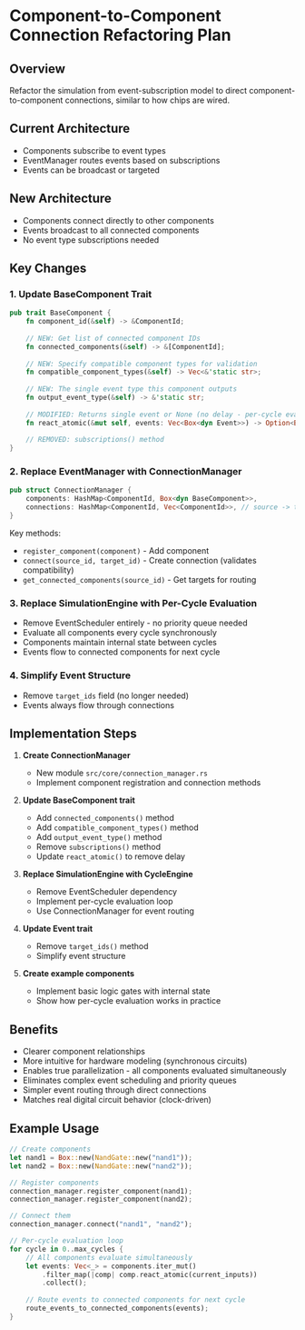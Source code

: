 # Component-to-Component Connection Refactoring Plan

## Overview
Refactor the simulation from event-subscription model to direct component-to-component connections, similar to how chips are wired.

## Current Architecture
- Components subscribe to event types
- EventManager routes events based on subscriptions
- Events can be broadcast or targeted

## New Architecture
- Components connect directly to other components
- Events broadcast to all connected components
- No event type subscriptions needed

## Key Changes

### 1. Update BaseComponent Trait
```rust
pub trait BaseComponent {
    fn component_id(&self) -> &ComponentId;
    
    // NEW: Get list of connected component IDs
    fn connected_components(&self) -> &[ComponentId];
    
    // NEW: Specify compatible component types for validation
    fn compatible_component_types(&self) -> Vec<&'static str>;
    
    // NEW: The single event type this component outputs
    fn output_event_type(&self) -> &'static str;
    
    // MODIFIED: Returns single event or None (no delay - per-cycle evaluation)
    fn react_atomic(&mut self, events: Vec<Box<dyn Event>>) -> Option<Box<dyn Event>>;
    
    // REMOVED: subscriptions() method
}
```

### 2. Replace EventManager with ConnectionManager
```rust
pub struct ConnectionManager {
    components: HashMap<ComponentId, Box<dyn BaseComponent>>,
    connections: HashMap<ComponentId, Vec<ComponentId>>, // source -> targets
}
```

Key methods:
- `register_component(component)` - Add component
- `connect(source_id, target_id)` - Create connection (validates compatibility)
- `get_connected_components(source_id)` - Get targets for routing

### 3. Replace SimulationEngine with Per-Cycle Evaluation
- Remove EventScheduler entirely - no priority queue needed
- Evaluate all components every cycle synchronously
- Components maintain internal state between cycles
- Events flow to connected components for next cycle

### 4. Simplify Event Structure
- Remove `target_ids` field (no longer needed)
- Events always flow through connections

## Implementation Steps

1. **Create ConnectionManager**
   - New module `src/core/connection_manager.rs`
   - Implement component registration and connection methods

2. **Update BaseComponent trait**
   - Add `connected_components()` method
   - Add `compatible_component_types()` method
   - Add `output_event_type()` method
   - Remove `subscriptions()` method
   - Update `react_atomic()` to remove delay

3. **Replace SimulationEngine with CycleEngine**
   - Remove EventScheduler dependency
   - Implement per-cycle evaluation loop
   - Use ConnectionManager for event routing

4. **Update Event trait**
   - Remove `target_ids()` method
   - Simplify event structure

5. **Create example components**
   - Implement basic logic gates with internal state
   - Show how per-cycle evaluation works in practice

## Benefits
- Clearer component relationships
- More intuitive for hardware modeling (synchronous circuits)
- Enables true parallelization - all components evaluated simultaneously
- Eliminates complex event scheduling and priority queues
- Simpler event routing through direct connections
- Matches real digital circuit behavior (clock-driven)

## Example Usage
```rust
// Create components
let nand1 = Box::new(NandGate::new("nand1"));
let nand2 = Box::new(NandGate::new("nand2"));

// Register components
connection_manager.register_component(nand1);
connection_manager.register_component(nand2);

// Connect them
connection_manager.connect("nand1", "nand2");

// Per-cycle evaluation loop
for cycle in 0..max_cycles {
    // All components evaluate simultaneously
    let events: Vec<_> = components.iter_mut()
        .filter_map(|comp| comp.react_atomic(current_inputs))
        .collect();
    
    // Route events to connected components for next cycle
    route_events_to_connected_components(events);
}
```